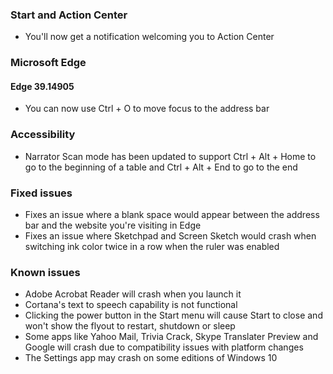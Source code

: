 ### Start and Action Center
- You'll now get a notification welcoming you to Action Center

### Microsoft Edge
#### Edge 39.14905
- You can now use Ctrl + O to move focus to the address bar

### Accessibility
- Narrator Scan mode has been updated to support Ctrl + Alt + Home to go to the beginning of a table and Ctrl + Alt + End to go to the end

### Fixed issues
- Fixes an issue where a blank space would appear between the address bar and the website you're visiting in Edge
- Fixes an issue where Sketchpad and Screen Sketch would crash when switching ink color twice in a row when the ruler was enabled

### Known issues
- Adobe Acrobat Reader will crash when you launch it
- Cortana's text to speech capability is not functional
- Clicking the power button in the Start menu will cause Start to close and won't show the flyout to restart, shutdown or sleep
- Some apps like Yahoo Mail, Trivia Crack, Skype Translater Preview and Google will crash due to compatibility issues with platform changes
- The Settings app may crash on some editions of Windows 10